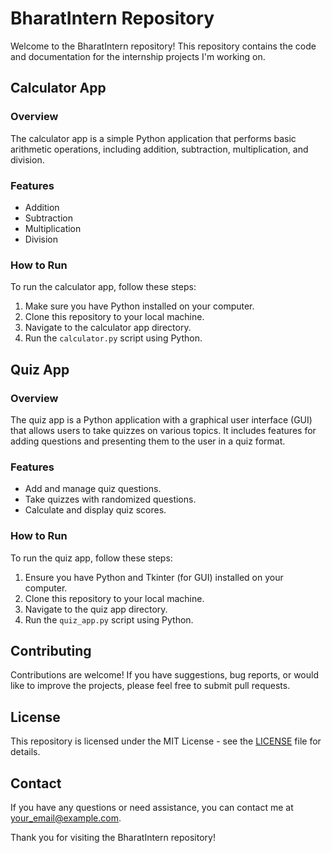 # BharatIntern Repository

Welcome to the BharatIntern repository! This repository contains the code and documentation for the internship projects I'm working on.

## Calculator App

### Overview

The calculator app is a simple Python application that performs basic arithmetic operations, including addition, subtraction, multiplication, and division.

### Features

- Addition
- Subtraction
- Multiplication
- Division

### How to Run

To run the calculator app, follow these steps:

1. Make sure you have Python installed on your computer.
2. Clone this repository to your local machine.
3. Navigate to the calculator app directory.
4. Run the `calculator.py` script using Python.

## Quiz App

### Overview

The quiz app is a Python application with a graphical user interface (GUI) that allows users to take quizzes on various topics. It includes features for adding questions and presenting them to the user in a quiz format.

### Features

- Add and manage quiz questions.
- Take quizzes with randomized questions.
- Calculate and display quiz scores.

### How to Run

To run the quiz app, follow these steps:

1. Ensure you have Python and Tkinter (for GUI) installed on your computer.
2. Clone this repository to your local machine.
3. Navigate to the quiz app directory.
4. Run the `quiz_app.py` script using Python.

## Contributing

Contributions are welcome! If you have suggestions, bug reports, or would like to improve the projects, please feel free to submit pull requests.

## License

This repository is licensed under the MIT License - see the [LICENSE](LICENSE) file for details.

## Contact

If you have any questions or need assistance, you can contact me at [your_email@example.com](mailto:your_email@example.com).

Thank you for visiting the BharatIntern repository!
